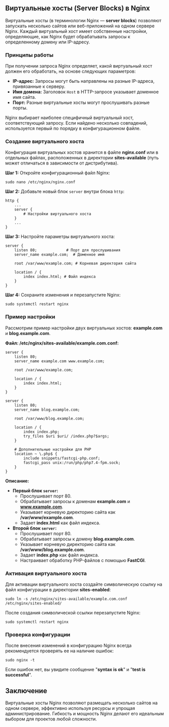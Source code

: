 ## Виртуальные хосты (Server Blocks) в Nginx

Виртуальные хосты (в терминологии Nginx — **server blocks**) позволяют запускать несколько сайтов или веб-приложений на одном сервере Nginx. Каждый виртуальный хост имеет собственные настройки, определяющие, как Nginx будет обрабатывать запросы к определенному домену или IP-адресу.

### Принципы работы

При получении запроса Nginx определяет, какой виртуальный хост должен его обработать, на основе следующих параметров:

* **IP-адрес:** Запросы могут быть направлены на разные IP-адреса, привязанные к серверу.
* **Имя домена:** Заголовок `Host` в HTTP-запросе указывает доменное имя сайта.
* **Порт:** Разные виртуальные хосты могут прослушивать разные порты.

Nginx выбирает наиболее специфичный виртуальный хост, соответствующий запросу. Если найдено несколько совпадений, используется первый по порядку в конфигурационном файле.

### Создание виртуального хоста

Конфигурация виртуальных хостов хранится в файле **nginx.conf** или в отдельных файлах, расположенных в директории **sites-available** (путь может отличаться в зависимости от дистрибутива).

**Шаг 1:** Откройте конфигурационный файл Nginx:

```
sudo nano /etc/nginx/nginx.conf
```

**Шаг 2:** Добавьте новый блок `server` внутри блока `http`:

```nginx
http {
    ...
    server {
        # Настройки виртуального хоста
    }
    ...
}
```

**Шаг 3:** Настройте параметры виртуального хоста:

```nginx
server {
    listen 80;             # Порт для прослушивания
    server_name example.com;  # Доменное имя

    root /var/www/example.com; # Корневая директория сайта

    location / {
        index index.html; # Файл индекса
    }
}
```

**Шаг 4:** Сохраните изменения и перезапустите Nginx:

```
sudo systemctl restart nginx
```

### Пример настройки

Рассмотрим пример настройки двух виртуальных хостов: **example.com** и **blog.example.com**.

**Файл: /etc/nginx/sites-available/example.com.conf:**

```nginx
server {
    listen 80;
    server_name example.com www.example.com;

    root /var/www/example.com;

    location / {
        index index.html;
    }
}

server {
    listen 80;
    server_name blog.example.com;

    root /var/www/blog.example.com;

    location / {
        index index.php;
        try_files $uri $uri/ /index.php?$args;
    }

    # Дополнительные настройки для PHP
    location ~ \.php$ {
        include snippets/fastcgi-php.conf;
        fastcgi_pass unix:/run/php/php7.4-fpm.sock;
    }
}
```

**Описание:**

* **Первый блок `server`:** 
    * Прослушивает порт 80.
    * Обрабатывает запросы к доменам **example.com** и **www.example.com**.
    * Указывает корневую директорию сайта как **/var/www/example.com**.
    * Задает **index.html** как файл индекса.
* **Второй блок `server`:**
    * Прослушивает порт 80.
    * Обрабатывает запросы к домену **blog.example.com**.
    * Указывает корневую директорию сайта как **/var/www/blog.example.com**.
    * Задает **index.php** как файл индекса.
    * Настраивает обработку PHP-файлов с помощью **FastCGI**.

### Активация виртуального хоста

Для активации виртуального хоста создайте символическую ссылку на файл конфигурации в директории **sites-enabled**:

```
sudo ln -s /etc/nginx/sites-available/example.com.conf /etc/nginx/sites-enabled/
```

После создания символической ссылки перезапустите Nginx:

```
sudo systemctl restart nginx
```

### Проверка конфигурации

После внесения изменений в конфигурацию Nginx всегда рекомендуется проверять ее на наличие ошибок:

```
sudo nginx -t
```

Если ошибок нет, вы увидите сообщение "**syntax is ok**" и "**test is successful**".

## Заключение

Виртуальные хосты Nginx позволяют размещать несколько сайтов на одном сервере, эффективно используя ресурсы и упрощая администрирование. Гибкость и мощность Nginx делают его идеальным выбором для проектов любой сложности. 

